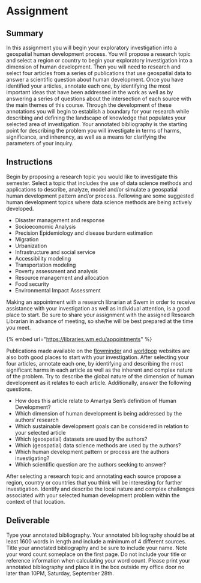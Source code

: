# Assignment

## Summary

In this assignment you will begin your exploratory investigation into a geospatial human development process.  You will propose a research topic and select a region or country to begin your exploratory investigation into a dimension of human development.  Then you will need to research and select four articles from a series of publications that use geospatial data to answer a scientific question about human development. Once you have identified your articles, annotate each one, by identifying the most important ideas that have been addressed in the work as well as by answering a series of questions about the intersection of each source with the main themes of this course.  Through the development of these annotations you will begin to establish a boundary for your research while describing and defining the landscape of knowledge that populates your selected area of investigation. Your annotated bibliography is the starting point for describing the problem you will investigate in terms of harms, significance, and inherency, as well as a means for clarifying the parameters of your inquiry.

## Instructions

Begin by proposing a research topic you would like to investigate this semester. Select a topic that includes the use of data science methods and applications to describe, analyze, model and/or simulate a geospatial human development pattern and/or process.  Following are some suggested human development topics where data science methods are being actively developed.

* Disaster management and response
* Socioeconomic Analysis
* Precision Epidemiology and disease burdern estimation
* Migration
* Urbanization
* Infrastructure and social service 
* Accessibility modeling
* Transportation modeling
* Poverty assessment and analysis
* Resource management and allocation
* Food security
* Environmental Impact Assessment

Making an appointment with a research librarian at Swem in order to receive assistance with your investigation as well as individual attention, is a good place to start.  Be sure to share your assignment with the assigned Research Librarian in advance of meeting, so she/he will be best prepared at the time you meet.

{% embed url="https://libraries.wm.edu/appointments" %}

Publications made available on the [flowminder](https://web.flowminder.org/work/research-innovation) and [worldpop](https://www.worldpop.org/publications) websites are also both good places to start with your investigation.  After selecting your four articles, annotate each one, by identifying and describing the most significant harms in each article as well as the inherent and complex nature of the problem. Try to describe the global nature of the dimension of human development as it relates to each article. Additionally, answer the following questions.

* How does this article relate to Amartya Sen’s definition of Human Development?
* Which dimension of human development is being addressed by the authors’ research
* Which sustainable development goals can be considered in relation to your selected article
* Which \(geospatial\) datasets are used by the authors?
* Which \(geospatial\) data science methods are used by the authors?
* Which human development pattern or process are the authors investigating?
* Which scientific question are the authors seeking to answer?

After selecting a research topic and annotating each source propose a region, country or countries that you think will be interesting for further investigation. Identify and describe the local nature and complex challenges associated with your selected human development problem within the context of that location.

## Deliverable

Type your annotated bibliography.  Your annotated bibliography should be at least 1600 words in length and include a minimum of 4 different sources. Title your annotated bibliography and be sure to include your name. Note your word count someplace on the first page.  Do not include your title or reference information when calculating your word count. Please print your annotated bibliography and place it in the box outside my office door no later than 10PM, Saturday, September 28th.

